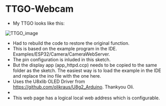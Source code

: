 # TTGO-Webcam
+ My TTGO looks like this:

![TTGO_image](https://user-images.githubusercontent.com/24758833/167496067-3f68a98a-68ff-4860-8122-55b17c9839d9.png)

+ Had to rebuild the code to restore the original function.
+ This is based on the example program in the IDE.  Examples/ESP32/Camera/CameraWebServer.
+ The pin configuration is inluded in this sketch.
+ But the display app (app_httpd.ccp) needs to be copied to the same folder as the sketch.
 The easiest way is to load the example in the IDE and replace the ino file with the one here.
+ Uses the U8xlib OLED Driver from https://github.com/olikraus/U8g2_Arduino.  Thankyou Oli.
+ 
+ This web page has a logical local web address which is configurable.

